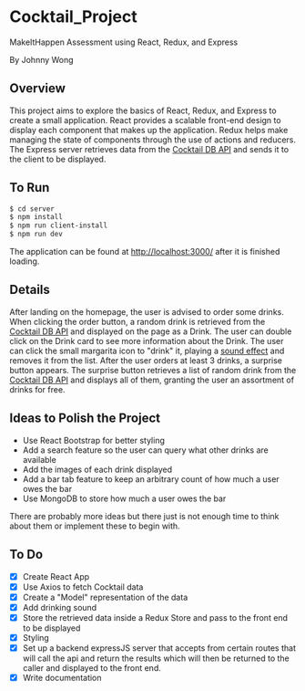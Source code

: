 # Cocktail_Project
MakeItHappen Assessment using React, Redux, and Express

By Johnny Wong

## Overview
This project aims to explore the basics of React, Redux, and Express to create a small application. React provides a scalable front-end design to display each component that makes up the application. Redux helps make managing the state of components through the use of actions and reducers. The Express server retrieves data from the [Cocktail DB API](https://www.thecocktaildb.com/api.php) and sends it to the client to be displayed. 

## To Run
```bash
$ cd server
$ npm install
$ npm run client-install
$ npm run dev
```
The application can be found at [http://localhost:3000/](http://localhost:3000/) after it is finished loading.

## Details
After landing on the homepage, the user is advised to order some drinks. When clicking the order button, a random drink is retrieved from the [Cocktail DB API](https://www.thecocktaildb.com/api.php) and displayed on the page as a Drink. The user can double click on the Drink card to see more information about the Drink. The user can click the small margarita icon to "drink" it, playing a [sound effect](https://youtu.be/XxoOkmvMjmo) and removes it from the list. After the user orders at least 3 drinks, a surprise button appears. The surprise button retrieves a list of random drink from the [Cocktail DB API](https://www.thecocktaildb.com/api.php) and displays all of them, granting the user an assortment of drinks for free.

## Ideas to Polish the Project
- Use React Bootstrap for better styling
- Add a search feature so the user can query what other drinks are available
- Add the images of each drink displayed
- Add a bar tab feature to keep an arbitrary count of how much a user owes the bar
- Use MongoDB to store how much a user owes the bar

There are probably more ideas but there just is not enough time to think about them or implement these to begin with.

## To Do
- [x] Create React App
- [x] Use Axios to fetch Cocktail data
- [x] Create a "Model" representation of the data
- [x] Add drinking sound
- [x] Store the retrieved data inside a Redux Store and pass to the front end to be displayed
- [x] Styling
- [x] Set up a backend expressJS server that accepts from certain routes that will call the api and return the results which will then be returned to the caller and displayed to the front end. 
- [x] Write documentation